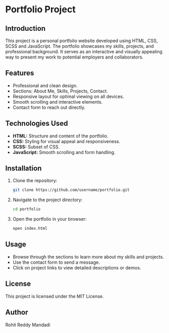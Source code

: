 # Portfolio Project

## Introduction
This project is a personal portfolio website developed using HTML, CSS, SCSS and JavaScript. The portfolio showcases my skills, projects, and professional background. It serves as an interactive and visually appealing way to present my work to potential employers and collaborators.

## Features
- Professional and clean design.
- Sections: About Me, Skills, Projects, Contact.
- Responsive layout for optimal viewing on all devices.
- Smooth scrolling and interactive elements.
- Contact form to reach out directly.

## Technologies Used
- **HTML:** Structure and content of the portfolio.
- **CSS:** Styling for visual appeal and responsiveness.
- **SCSS:** Subset of CSS.
- **JavaScript:** Smooth scrolling and form handling.

## Installation
1. Clone the repository:
   ```bash
   git clone https://github.com/username/portfolio.git
   ```
2. Navigate to the project directory:
   ```bash
   cd portfolio
   ```
3. Open the portfolio in your browser:
   ```bash
   open index.html
   ```

## Usage
- Browse through the sections to learn more about my skills and projects.
- Use the contact form to send a message.
- Click on project links to view detailed descriptions or demos.

## License
This project is licensed under the MIT License.

## Author
Rohit Reddy Mandadi

